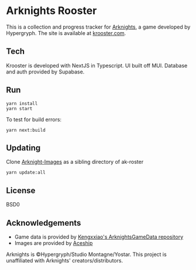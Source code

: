 # Arknights Rooster

This is a collection and progress tracker for [Arknights](https://www.arknights.global/), a game developed by Hypergryph.
The site is available at [krooster.com](https://krooster.com/).

## Tech

Krooster is developed with NextJS in Typescript. UI built off MUI. Database and auth provided by Supabase.

## Run

```shell
yarn install
yarn start
```

To test for build errors:
```shell
yarn next:build
```

## Updating

Clone [Arknight-Images](https://github.com/PuppiizSunniiz/Arknight-Images.git) as a sibling directory of ak-roster

```shell
yarn update:all
```

## License

BSD0

## Acknowledgements

- Game data is provided by [Kengxxiao's ArknightsGameData repository](https://github.com/Kengxxiao/ArknightsGameData)
- Images are provided by [Aceship](https://github.com/Aceship/AN-EN-Tags)

Arknights is &copy;Hypergryph/Studio Montagne/Yostar. This project is unaffiliated with Arknights' creators/distributors.
